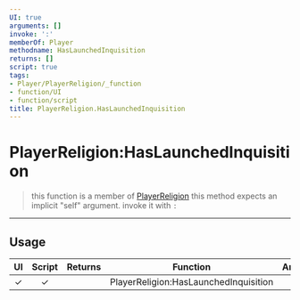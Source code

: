 ```yaml
---
UI: true
arguments: []
invoke: ':'
memberOf: Player
methodname: HasLaunchedInquisition
returns: []
script: true
tags:
- Player/PlayerReligion/_function
- function/UI
- function/script
title: PlayerReligion.HasLaunchedInquisition
---
```

# PlayerReligion:HasLaunchedInquisition
> this function is a member of [PlayerReligion](civ-6/lua/PlayerReligion.md)
> this method expects an implicit "self" argument. invoke it with `:`
-----
## Usage
|  UI | Script | Returns | Function | Arguments |
|:---:|:------:|-------:|:--------:|:---------|
|✓|✓||PlayerReligion:HasLaunchedInquisition||
